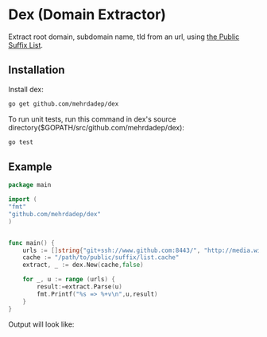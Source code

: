 # Dex (Domain Extractor)


Extract root domain, subdomain name, tld from an url, using [the Public Suffix List](http://www.publicsuffix.org).

## Installation

Install dex:
```sh
go get github.com/mehrdadep/dex

```

To run unit tests, run this command  in dex's source directory($GOPATH/src/github.com/mehrdadep/dex):

```sh
go test
```

## Example

```go
package main

import (
"fmt"
"github.com/mehrdadep/dex"
)


func main() {
	urls := []string{"git+ssh://www.github.com:8443/", "http://media.wiki.marvel.co.uk", "http://210.15.45.32", "http://bing.com?q=dc"}
	cache := "/path/to/public/suffix/list.cache"
	extract, _ := dex.New(cache,false)

	for _, u := range (urls) {
		result:=extract.Parse(u)
		fmt.Printf("%s => %+v\n",u,result)
	}
}

```
Output will look like:
```plain
